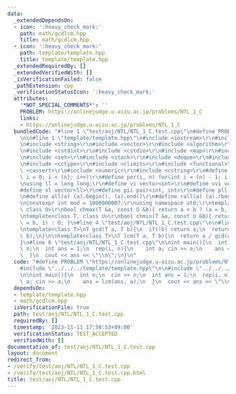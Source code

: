 ```yaml
---
data:
  _extendedDependsOn:
  - icon: ':heavy_check_mark:'
    path: math/gcdlcm.hpp
    title: math/gcdlcm.hpp
  - icon: ':heavy_check_mark:'
    path: template/template.hpp
    title: template/template.hpp
  _extendedRequiredBy: []
  _extendedVerifiedWith: []
  _isVerificationFailed: false
  _pathExtension: cpp
  _verificationStatusIcon: ':heavy_check_mark:'
  attributes:
    '*NOT_SPECIAL_COMMENTS*': ''
    PROBLEM: https://onlinejudge.u-aizu.ac.jp/problems/NTL_1_C
    links:
    - https://onlinejudge.u-aizu.ac.jp/problems/NTL_1_C
  bundledCode: "#line 1 \"test/aoj/NTL/NTL_1_C.test.cpp\"\n#define PROBLEM \"https://onlinejudge.u-aizu.ac.jp/problems/NTL_1_C\"\
    \n\n#line 1 \"template/template.hpp\"\n#include <iostream>\r\n#include <cmath>\r\
    \n#include <string>\r\n#include <vector>\r\n#include <algorithm>\r\n#include <tuple>\r\
    \n#include <cstdint>\r\n#include <cstdio>\r\n#include <map>\r\n#include <queue>\r\
    \n#include <set>\r\n#include <stack>\r\n#include <deque>\r\n#include <bitset>\r\
    \n#include <cctype>\r\n#include <climits>\r\n#include <functional>\r\n#include\
    \ <cassert>\r\n#include <numeric>\r\n#include <cstring>\r\n#define rep(i, n) for(int\
    \ i = 0; i < (n); i++)\r\n#define per(i, n) for(int i = (n) - 1; i >= 0; i--)\r\
    \nusing ll = long long;\r\n#define vi vector<int>\r\n#define vvi vector<vi>\r\n\
    #define vl vector<ll>\r\n#define pii pair<int, int>\r\n#define pll pair<ll, ll>\r\
    \n#define all(a) (a).begin(), (a).end()\r\n#define rall(a) (a).rbegin(), (a).rend()\r\
    \nconstexpr int mod = 1000000007;\r\nusing namespace std;\r\ntemplate<class T,\
    \ class U>\r\nbool chmax(T &a, const U &b){ return a < b ? (a = b, 1) : 0; }\r\
    \ntemplate<class T, class U>\r\nbool chmin(T &a, const U &b){ return a > b ? (a\
    \ = b, 1) : 0; }\n#line 4 \"test/aoj/NTL/NTL_1_C.test.cpp\"\n\n#line 1 \"math/gcdlcm.hpp\"\
    \ntemplate<class T>\nT gcd(T a, T b){\n  if(!b) return a;\n  return gcd(b, a %\
    \ b);\n}\n\ntemplate<class T>\nT lcm(T a, T b){\n  return a / gcd(a, b) * b;\n\
    }\n#line 6 \"test/aoj/NTL/NTL_1_C.test.cpp\"\n\nint main(){\n  int n;\n  cin >>\
    \ n;\n  int ans = 1;\n  rep(i, n){\n    int a; cin >> a;\n    ans = lcm(ans, a);\n\
    \  }\n  cout << ans << \"\\n\";\n}\n"
  code: "#define PROBLEM \"https://onlinejudge.u-aizu.ac.jp/problems/NTL_1_C\"\n\n\
    #include \"../../../template/template.hpp\"\n\n#include \"../../../math/gcdlcm.hpp\"\
    \n\nint main(){\n  int n;\n  cin >> n;\n  int ans = 1;\n  rep(i, n){\n    int\
    \ a; cin >> a;\n    ans = lcm(ans, a);\n  }\n  cout << ans << \"\\n\";\n}"
  dependsOn:
  - template/template.hpp
  - math/gcdlcm.hpp
  isVerificationFile: true
  path: test/aoj/NTL/NTL_1_C.test.cpp
  requiredBy: []
  timestamp: '2023-11-11 17:58:53+09:00'
  verificationStatus: TEST_ACCEPTED
  verifiedWith: []
documentation_of: test/aoj/NTL/NTL_1_C.test.cpp
layout: document
redirect_from:
- /verify/test/aoj/NTL/NTL_1_C.test.cpp
- /verify/test/aoj/NTL/NTL_1_C.test.cpp.html
title: test/aoj/NTL/NTL_1_C.test.cpp
---
```

